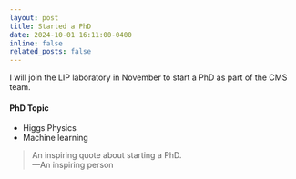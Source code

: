 ```yaml
---
layout: post
title: Started a PhD
date: 2024-10-01 16:11:00-0400
inline: false
related_posts: false
---
```


I will join the LIP laboratory in November to start a PhD as part of the CMS team.



#### PhD Topic

<ul>
    <li>Higgs Physics</li>
    <li>Machine learning</li>
</ul>


> An inspiring quote about starting a PhD.  
> —An inspiring person
